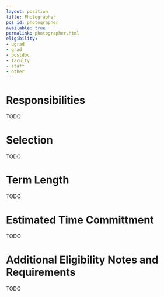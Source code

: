 ```yaml
---
layout: position
title: Photographer
pos_id: photographer
available: true
permalink: photographer.html
eligibility:
- ugrad
- grad
- postdoc
- faculty
- staff
- other
---
```


# Responsibilities
TODO

# Selection
TODO

# Term Length
TODO

# Estimated Time Committment
TODO

# Additional Eligibility Notes and Requirements
TODO


